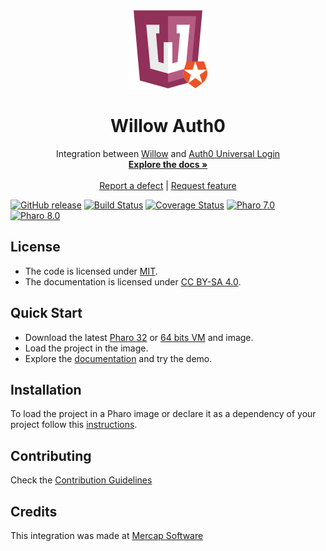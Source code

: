 <p align="center"><img src="assets/logos/128x128.png">
 <h1 align="center">Willow Auth0</h1>
  <p align="center">
    Integration between <a href="https://github.com/ba-st/Willow/">Willow</a> and <a href="https://auth0.com/universal-login/">Auth0 Universal Login</a>
    <br>
    <a href="docs/"><strong>Explore the docs »</strong></a>
    <br>
    <br>
    <a href="https://github.com/ba-st/Willow-Auth0/issues/new?labels=Type%3A+Defect">Report a defect</a>
    |
    <a href="https://github.com/ba-st/Willow-Auth0/issues/new?labels=Type%3A+Feature">Request feature</a>
  </p>
</p>

[![GitHub release](https://img.shields.io/github/release/ba-st/Willow-Auth0.svg)](https://github.com/ba-st/Willow-Auth0/releases/latest)
[![Build Status](https://github.com/ba-st/Willow-Auth0/workflows/Build/badge.svg?branch=<DEFAULT_BRANCH)](https://github.com/ba-st/Willow-Auth0/actions?query=workflow%3ABuild)
[![Coverage Status](https://codecov.io/github/ba-st/Willow-Auth0/coverage.svg?branch=release-candidate)](https://codecov.io/gh/ba-st/Willow-Auth0/branch/release-candidate)
[![Pharo 7.0](https://img.shields.io/badge/Pharo-7.0-informational)](https://pharo.org)
[![Pharo 8.0](https://img.shields.io/badge/Pharo-8.0-informational)](https://pharo.org)


## License

- The code is licensed under [MIT](LICENSE).
- The documentation is licensed under [CC BY-SA 4.0](http://creativecommons.org/licenses/by-sa/4.0/).

## Quick Start

- Download the latest [Pharo 32](https://get.pharo.org/) or [64 bits VM](https://get.pharo.org/64/) and image.
- Load the project in the image.
- Explore the [documentation](docs/) and try the demo.

## Installation

To load the project in a Pharo image or declare it as a dependency of your project follow this [instructions](docs/Installation.md).

## Contributing

Check the [Contribution Guidelines](CONTRIBUTING.md)

## Credits

This integration was made at [Mercap Software](https://www.mercapsoftware.com/en/)
